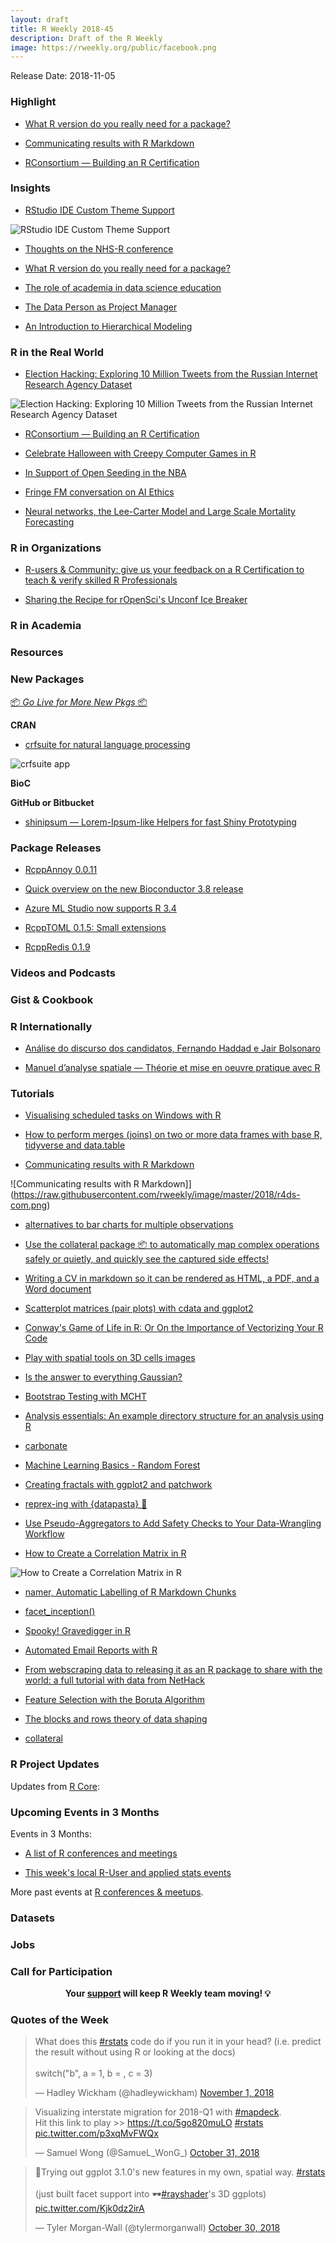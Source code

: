 ```yaml
---
layout: draft
title: R Weekly 2018-45
description: Draft of the R Weekly
image: https://rweekly.org/public/facebook.png
---
```


Release Date: 2018-11-05

###  Highlight

+ [What R version do you really need for a package?](https://www.jumpingrivers.com/blog/what-r-version-do-you-really-need-for-a-package/)


+ [Communicating results with R Markdown](https://rviews.rstudio.com/2018/11/01/r-markdown-a-better-approach/)


+ [RConsortium — Building an R Certification](https://rtask.thinkr.fr/blog/rconsortium-building-an-r-certification/)


### Insights

+ [RStudio IDE Custom Theme Support](https://blog.rstudio.com/2018/10/29/rstudio-ide-custom-theme-support/)

![RStudio IDE Custom Theme Support](https://raw.githubusercontent.com/rweekly/image/master/2018/2018-10-29-candy-brights.png)

+ [Thoughts on the NHS-R conference](https://www.johnmackintosh.com/2018-10-31-thoughts-on-the-nhs-r-conference/)

+ [What R version do you really need for a package?](https://www.jumpingrivers.com/blog/what-r-version-do-you-really-need-for-a-package/)

+ [The role of academia in data science education](https://simplystatistics.org/2018/11/01/the-role-of-academia-in-data-science-education/)

+ [The Data Person as Project Manager](https://jenthompson.me/2018/10/31/data-person-as-pm/)

+ [An Introduction to Hierarchical Modeling](http://mfviz.com/hierarchical-models/)


### R in the Real World

+ [Election Hacking: Exploring 10 Million Tweets from the Russian Internet Research Agency Dataset](https://ellocke.github.io/post/election-hacking-exploring-2-million-tweets-from-the-russian-internet-research-agency-dataset-pt-1/)

![Election Hacking: Exploring 10 Million Tweets from the Russian Internet Research Agency Dataset](https://raw.githubusercontent.com/rweekly/image/master/2018/IRA_Tweets_Dates.png)

+ [RConsortium — Building an R Certification](https://rtask.thinkr.fr/blog/rconsortium-building-an-r-certification/)

+ [Celebrate Halloween with Creepy Computer Games in R](https://lucidmanager.org/creepy-computer-games-in-r/)

+ [In Support of Open Seeding in the NBA](https://www.markhw.com/blog/open-seeding-pt2)

+ [Fringe FM conversation on AI Ethics](https://blog.revolutionanalytics.com/2018/10/fringe-fm-podcast.html)


+ [Neural networks, the Lee-Carter Model and Large Scale Mortality  Forecasting](http://ronaldrichman.co.za/2018/10/28/neural-networks-the-lee-carter-model-and-large-scale-mortality-forecasting/)

###  R in Organizations


+ [R-users & Community: give us your feedback on a R Certification to teach & verify skilled R Professionals](https://www.r-consortium.org/announcement/2018/11/02/r-users-community-give-us-your-feedback-on-a-r-certification-to-teach-verify-skilled-r-professionals)


+ [Sharing the Recipe for rOpenSci's Unconf Ice Breaker](https://ropensci.org/blog/2018/11/01/icebreaker/)


###  R in Academia



###  Resources



###  New Packages

<p class="added-hostname"><a href="https://rweekly.org/live" target="_blank" class="externalLink">📦 <i>Go Live for More New Pkgs</i> 📦</a></p>

**CRAN**

+ [crfsuite for natural language processing](http://bnosac.be/index.php/blog/83-crfsuite-for-natural-language-processing)

![crfsuite app](https://raw.githubusercontent.com/bnosac/crfsuite/master/vignettes/app-screenshot.png)

**BioC**


**GitHub or Bitbucket**

+ [shinipsum — Lorem-Ipsum-like Helpers for fast Shiny Prototyping](https://github.com/ThinkR-open/shinipsum)

### Package Releases

+ [RcppAnnoy 0.0.11](http://dirk.eddelbuettel.com/blog/2018/11/01#rcppannoy_0.0.11)

+ [Quick overview on the new Bioconductor 3.8 release](http://research.libd.org/rstatsclub/2018/11/02/quick-overview-on-the-new-bioconductor-3-8-release/)


+ [Azure ML Studio now supports R 3.4](https://blog.revolutionanalytics.com/2018/11/azure-ml-studio-r-34.html)

+ [RcppTOML 0.1.5: Small extensions](http://dirk.eddelbuettel.com/blog/2018/10/31#rcpptoml_0.1.5)

+ [RcppRedis 0.1.9](http://dirk.eddelbuettel.com/blog/2018/10/27#rcppredis_0.1.9)

###  Videos and Podcasts



### Gist & Cookbook




### R Internationally

+ [Análise do discurso dos candidatos, Fernando Haddad e Jair Bolsonaro](https://education.meumesmo.com.br/analise-do-discurso-dos-candidatos-fernando-haddad-e-jair-bolsonaro/)

+ [Manuel d’analyse spatiale — Théorie et mise en oeuvre pratique avec R](https://www.insee.fr/fr/information/3635442)

###  Tutorials

+ [Visualising scheduled tasks on Windows with R](https://medium.com/@benmoretti/visualising-scheduled-tasks-on-windows-with-r-4829249623e7)

+ [How to perform merges (joins) on two or more data frames with base R, tidyverse and data.table](https://jozefhajnala.gitlab.io/r/r006-merge/)


+ [Communicating results with R Markdown](https://rviews.rstudio.com/2018/11/01/r-markdown-a-better-approach/)

![Communicating results with R Markdown]](https://raw.githubusercontent.com/rweekly/image/master/2018/r4ds-com.png)

+ [alternatives to bar charts for multiple observations](https://luisdva.github.io/rstats/barplot-nonsense/)

+ [Use the collateral package 📦 to automatically map complex operations safely or quietly, and quickly see the captured side effects!](https://rensa.co/projects/collateral/)

+ [Writing a CV in markdown so it can be rendered as HTML, a PDF, and a Word document](https://joshuamrosenberg.com/blog/creating-a-cv-while-using-blogdown-pdf-html-and-word-doc-oh-my/)


+ [Scatterplot matrices (pair plots) with cdata and ggplot2](http://www.win-vector.com/blog/2018/10/scatterplot-matrices-pair-plots-with-cdata-and-ggplot2/)

+ [Conway's Game of Life in R: Or On the Importance of Vectorizing Your R Code](http://www.win-vector.com/blog/2018/10/conways-game-of-life-in-r-or-on-the-importance-of-vectorizing-your-r-code/)

+ [Play with spatial tools on 3D cells images](https://statnmap.com/2018-10-28-play-with-spatial-tools-on-3d-cells-images/)

+ [Is the answer to everything Gaussian?](http://staff.math.su.se/hoehle/blog/2018/10/29/gauss.html)

+ [Bootstrap Testing with MCHT](https://ntguardian.wordpress.com/2018/10/29/bootstrap-testing-mcht/)


+ [Analysis essentials: An example directory structure for an analysis using R](https://aosmith.rbind.io/2018/10/29/an-example-directory-structure/)

+ [carbonate](https://yonicd.netlify.com/post/carbonate/)


+ [Machine Learning Basics - Random Forest](https://shirinsplayground.netlify.com/2018/10/ml_basics_rf/)

+ [Creating fractals with ggplot2 and patchwork](https://coolbutuseless.github.io/2018/10/30/creating-fractals-with-ggplot2-and-patchwork/)

+ [reprex-ing with {datapasta} 🍝](https://maraaverick.rbind.io/2018/10/reprex-with-datapasta/)


+ [Use Pseudo-Aggregators to Add Safety Checks to Your Data-Wrangling Workflow](http://www.win-vector.com/blog/2018/10/use-pseudo-aggregators-to-add-safety-checks-to-your-data-wrangling-workflow/)

+ [How to Create a Correlation Matrix in R](https://www.displayr.com/how-to-create-a-correlation-matrix-in-r/?utm_medium=Feed&utm_source=Syndication)

![How to Create a Correlation Matrix in R](https://raw.githubusercontent.com/rweekly/image/master/2018/corrplot-2018.png)

+ [namer, Automatic Labelling of R Markdown Chunks](https://itsalocke.com/blog/namer-automatic-labelling-of-r-markdown-chunks/)

+ [facet_inception()](https://coolbutuseless.github.io/2018/10/31/facet_inception/)

+ [Spooky! Gravedigger in R](https://blog.revolutionanalytics.com/2018/10/gravedigger-in-r.html)

+ [Automated Email Reports with R](https://blog.journeyofanalytics.com/automated-email-reports-with-r/)

+ [From webscraping data to releasing it as an R package to share with the world: a full tutorial with data from NetHack](http://www.brodrigues.co/blog/2018-11-01-nethack/)

+ [Feature Selection with the Boruta Algorithm](http://gradientmetrics.com/feature-selection-with-the-boruta-algorithm)

+ [The blocks and rows theory of data shaping](http://www.win-vector.com/blog/2018/11/the-blocks-and-rows-theory-of-data-shaping/)

+ [collateral](https://rensa.co/projects/collateral/)

<!--<div class="post-more-begi
n"></div><div class="post-more-end"></div>-->

###  R Project Updates

Updates from [R Core](http://developer.r-project.org/blosxom.cgi/R-devel/NEWS):


###  Upcoming Events in 3 Months

Events in 3 Months:

+ [A list of R conferences and meetings](https://jumpingrivers.github.io/meetingsR/events.html)


+ [This week's local R-User and applied stats events](https://community.rstudio.com/c/irl)

More past events at [R conferences & meetups](https://conf.rweekly.org).

### Datasets




### Jobs




###  Call for Participation



<p class="hide-support added-hostname support-rweekly" style="text-align: center;font-weight: bold;">Your <a class="non-visited externalLink" href="https://www.patreon.com/rweekly" onclick="pas(this)">support</a> will keep R Weekly team moving! 💡</p>

###  Quotes of the Week

<blockquote class="twitter-tweet" data-lang="en"><p lang="en" dir="ltr">What does this <a href="https://twitter.com/hashtag/rstats?src=hash&amp;ref_src=twsrc%5Etfw">#rstats</a> code do if you run it in your head? (i.e. predict the result without using R or looking at the docs)<br><br>switch(&quot;b&quot;, a = 1, b = , c = 3)</p>&mdash; Hadley Wickham (@hadleywickham) <a href="https://twitter.com/hadleywickham/status/1058105829986107398?ref_src=twsrc%5Etfw">November 1, 2018</a></blockquote>

<blockquote class="twitter-tweet" data-lang="en"><p lang="en" dir="ltr">Visualizing interstate migration for 2018-Q1 with <a href="https://twitter.com/hashtag/mapdeck?src=hash&amp;ref_src=twsrc%5Etfw">#mapdeck</a>. <br>Hit this link to play &gt;&gt; <a href="https://t.co/5go820muLO">https://t.co/5go820muLO</a> <a href="https://twitter.com/hashtag/rstats?src=hash&amp;ref_src=twsrc%5Etfw">#rstats</a> <a href="https://t.co/p3xqMvFWQx">pic.twitter.com/p3xqMvFWQx</a></p>&mdash; Samuel Wong (@SamueL_WonG_) <a href="https://twitter.com/SamueL_WonG_/status/1057592377525727232?ref_src=twsrc%5Etfw">October 31, 2018</a></blockquote>

<blockquote class="twitter-tweet" data-lang="en"><p lang="en" dir="ltr">🧐Trying out ggplot 3.1.0&#39;s new features in my own, spatial way. <a href="https://twitter.com/hashtag/rstats?src=hash&amp;ref_src=twsrc%5Etfw">#rstats</a><br><br>(just built facet support into 🕶️<a href="https://twitter.com/hashtag/rayshader?src=hash&amp;ref_src=twsrc%5Etfw">#rayshader</a>&#39;s 3D ggplots) <a href="https://t.co/Kjk0dz2irA">pic.twitter.com/Kjk0dz2irA</a></p>&mdash; Tyler Morgan-Wall (@tylermorganwall) <a href="https://twitter.com/tylermorganwall/status/1057246277006774272?ref_src=twsrc%5Etfw">October 30, 2018</a></blockquote>

